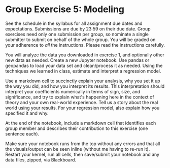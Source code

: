 # Group Exercise 5: Modeling

See the schedule in the syllabus for all assignment due dates and expectations. Submissions are due by 23:59 on their due date. Group exercises need only one submission per group, so nominate a single submitter to submit on behalf of the whole group. You will be graded on your adherence to *all* the instructions. Please read the instructions carefully.

You will analyze the data you downloaded in exercise 1, and optionally other new data as needed. Create a new Jupyter notebook. Use pandas or geopandas to load your data set and clean/process it as needed. Using the techniques we learned in class, estimate and interpret a regression model.

Use a markdown cell to succinctly explain your analysis, why you set it up the way you did, and how you interpret its results. This interpretation should interpret your coefficients numerically in terms of sign, size, and significance, and try to explain what's happening here in the context of theory and your own real-world experience. Tell us a story about the real world using your results. For your regression model, also explain how you specified it and why.

At the end of the notebook, include a markdown cell that identifies each group member and describes their contribution to this exercise (one sentence each).

Make sure your notebook runs from the top without any errors and that all the visuals/output can be seen inline (without me having to re-run it). Restart your kernel, run all cells, then save/submit your notebook and any data files, zipped, via Blackboard.
